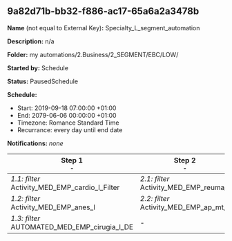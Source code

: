 ## 9a82d71b-bb32-f886-ac17-65a6a2a3478b

**Name** (not equal to External Key)**:** Specialty_L_segment_automation

**Description:** n/a

**Folder:** my automations/2.Business/2_SEGMENT/EBC/LOW/

**Started by:** Schedule

**Status:** PausedSchedule

**Schedule:**

* Start: 2019-09-18 07:00:00 +01:00
* End: 2079-06-06 00:00:00 +01:00
* Timezone: Romance Standard Time
* Recurrance: every day until end date

**Notifications:** _none_


| Step 1<br>_<small>-</small>_ | Step 2<br>_<small>-</small>_ |
| --- | --- |
| _1.1: filter_<br>Activity_MED_EMP_cardio_l_Filter | _2.1: filter_<br>Activity_MED_EMP_reuma_l |
| _1.2: filter_<br>Activity_MED_EMP_anes_l | _2.2: filter_<br>Activity_MED_EMP_ap_mt_l |
| _1.3: filter_<br>AUTOMATED_MED_EMP_cirugia_l_DE | - |
